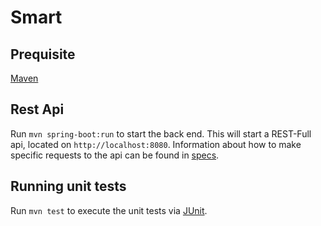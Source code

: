 # Smart 

## Prequisite

[Maven](https://maven.apache.org/download.cgi)

## Rest Api
Run `mvn spring-boot:run` to start the back end. This will start a REST-Full api, located on   `http://localhost:8080`. Information  about  how  to make specific requests to the api can be found  in  [specs](./routesApi.md). 

## Running unit tests

Run `mvn test` to execute the unit tests via [JUnit](https://karma-runner.github.io).

